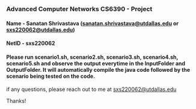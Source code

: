 ### Advanced Computer Networks CS6390 - Project

#### Name - Sanatan Shrivastava (sanatan.shrivastava@utdallas.edu or sxs220062@utdallas.edu)
#### NetID - sxs220062
#### Please run scenario1.sh, scenario2.sh, scenario3.sh, scenario4.sh, scenario5.sh and observe the output everytime in the InputFolder and OutputFolder. It will automatically compile the java code followed by the scenario being tested on the code.
if any questions, please reach out to me at sxs220062@utdallas.edu

Thanks!
